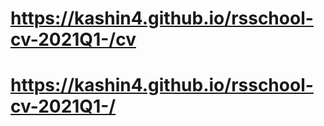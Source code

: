 # https://kashin4.github.io/rsschool-cv-2021Q1-/cv
# https://kashin4.github.io/rsschool-cv-2021Q1-/
